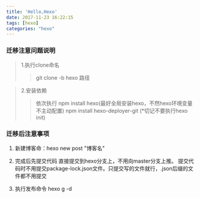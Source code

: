 ```yaml
---
title: 'Hello,Hexo'
date: 2017-11-23 16:22:15
tags: [hexo]
categories: "hexo"
---
```

### 迁移注意问题说明
> 1.执行clone命名
>> git clone -b hexo 路径

> 2.安装依赖
>> 依次执行 npm install hexo(最好全局安装hexo，不然hexo环境变量不主动配置) npm install hexo-deployer-git     (*切记不要执行hexo init)


### 迁移后注意事项
1. 新建博客命：hexo new post "博客名"

2. 完成后先提交代码 直接提交到hexo分支上，不用向master分支上推。 提交代码时不用提交package-lock.json文件。只提交写的文件就行，.json后缀的文件都不用提交

3. 执行发布命令 hexo g -d


